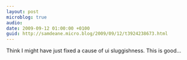 ```yaml
---
layout: post
microblog: true
audio: 
date: 2009-09-12 01:00:00 +0100
guid: http://samdeane.micro.blog/2009/09/12/t3924238673.html
---
```

Think I might have just fixed a cause of ui sluggishness. This is good...

